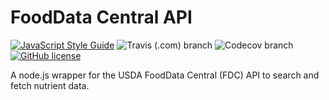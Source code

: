 # FoodData Central API

[![JavaScript Style Guide](https://img.shields.io/badge/code_style-standard-brightgreen.svg)](https://standardjs.com)
![Travis (.com) branch](https://img.shields.io/travis/com/niklasfrick/fooddata-api-nodejs/main) ![Codecov branch](https://img.shields.io/codecov/c/gh/niklasfrick/fooddata-api-nodejs/main) [![GitHub license](https://img.shields.io/github/license/niklasfrick/fooddata-api-nodejs)](https://github.com/niklasfrick/fooddata-api-nodejs/blob/main/LICENSE)

A node.js wrapper for the USDA FoodData Central (FDC) API to search and fetch nutrient data.
